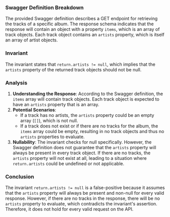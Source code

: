 ### Swagger Definition Breakdown
The provided Swagger definition describes a GET endpoint for retrieving the tracks of a specific album. The response schema indicates that the response will contain an object with a property `items`, which is an array of track objects. Each track object contains an `artists` property, which is itself an array of artist objects.

### Invariant
The invariant states that `return.artists != null`, which implies that the `artists` property of the returned track objects should not be null.

### Analysis
1. **Understanding the Response**: According to the Swagger definition, the `items` array will contain track objects. Each track object is expected to have an `artists` property that is an array.
2. **Potential Scenarios**: 
   - If a track has no artists, the `artists` property could be an empty array (`[]`), which is not null.
   - If a track does not exist or if there are no tracks for the album, the `items` array could be empty, resulting in no track objects and thus no `artists` properties to evaluate.
3. **Nullability**: The invariant checks for null specifically. However, the Swagger definition does not guarantee that the `artists` property will always be present in every track object. If there are no tracks, the `artists` property will not exist at all, leading to a situation where `return.artists` could be undefined or not applicable.

### Conclusion
The invariant `return.artists != null` is a false-positive because it assumes that the `artists` property will always be present and non-null for every valid response. However, if there are no tracks in the response, there will be no `artists` property to evaluate, which contradicts the invariant's assertion. Therefore, it does not hold for every valid request on the API.
